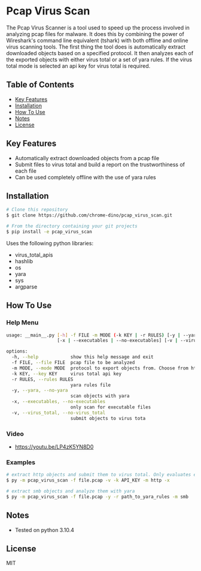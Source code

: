 # Pcap Virus Scan 

The Pcap Virus Scanner is a tool used to speed up the process involved in analyzing pcap files for malware. It does this by combining the power of Wireshark's command line equivalent (tshark) with both offline and online virus scanning tools. The first thing the tool does is automatically extract downloaded objects based on a specified protocol. It then analyzes each of the exported objects with either virus total or a set of yara rules. If the virus total mode is selected an api key for virus total is required.


## Table of Contents
* <a href="#key-features">Key Features</a></br>
* <a href="#installation">Installation</a></br>
* <a href="#how-to-use">How To Use</a> </br>
* <a href="#notes">Notes</a></br>
* <a href="#license">License</a>


## Key Features

* Automatically extract downloaded objects from a pcap file
* Submit files to virus total and build a report on the trustworthiness of each file
* Can be used completely offline with the use of yara rules


## Installation

```bash
# Clone this repository
$ git clone https://github.com/chrome-dino/pcap_virus_scan.git

# From the directory containing your git projects
$ pip install -e pcap_virus_scan
```

Uses the following python libraries:
* virus_total_apis
* hashlib
* os
* yara
* sys
* argparse

## How To Use

### Help Menu

```bash
usage: __main__.py [-h] -f FILE -m MODE (-k KEY | -r RULES) [-y | --yara | --no-yara]
                   [-x | --executables | --no-executables] [-v | --virus_total | --no-virus_total]

options:
  -h, --help            show this help message and exit
  -f FILE, --file FILE  pcap file to be analyzed
  -m MODE, --mode MODE  protocol to export objects from. Choose from http, smb, tftp, imf
  -k KEY, --key KEY     virus total api key
  -r RULES, --rules RULES
                        yara rules file
  -y, --yara, --no-yara
                        scan objects with yara
  -x, --executables, --no-executables
                        only scan for executable files
  -v, --virus_total, --no-virus_total
                        submit objects to virus tota
```

### Video
* https://youtu.be/LP4zK5YN8D0

### Examples

```bash
# extract http objects and submit them to virus total. Only evaluates executable objects
$ py -m pcap_virus_scan -f file.pcap -v -k API_KEY -m http -x

# extract smb objects and analyze them with yara
$ py -m pcap_virus_scan -f file.pcap -y -r path_to_yara_rules -m smb
```


## Notes

* Tested on python 3.10.4


## License

MIT
